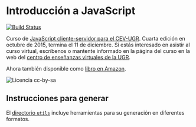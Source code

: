 Introducción a JavaScript
========

[![Build Status](https://travis-ci.org/JJ/curso-js.svg?branch=master)](https://travis-ci.org/JJ/curso-js)

Curso de
[JavaScript cliente-servidor para el CEV-UGR](http://cevug.ugr.es/javascript). Cuarta edición en octubre de 2015, termina el 11 de diciembre. Si estás interesado en asistir al curso virtual, escríbenos o mantente informado en la página del curso en la web del [centro de enseñanzas virtuales de la UGR](http://cevug.ugr.es/javascript/).

Ahora también disponible como [libro en Amazon](https://www.amazon.es/dp/B00HXL8QA0?tag=atalaya-21&camp=3634&creative=24822&linkCode=as4&creativeASIN=B00HXL8QA0&adid=1CR706WQ1340FXERHCDH&).

![Licencia cc-by-sa](http://es.creativecommons.org/blog/wp-content/uploads/2013/04/by-sa_petit.png)

## Instrucciones para generar

El [directorio `utils`](utils/) incluye herramientas para su
generación en diferentes formatos. 

